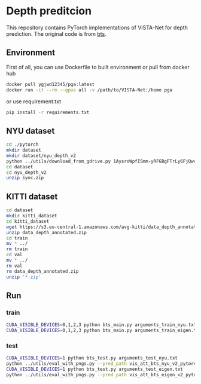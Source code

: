 # Depth preditcion
This repository contains PyTorch implementations of VISTA-Net for depth prediction.
The original code is from [bts](https://github.com/cogaplex-bts/bts). 
## Environment
First of all, you can use Dockerfile to built environment or pull from docker hub
```bash
docker pull ygjwd12345/pga:latest
docker run -it --rm --gpus all -v /path/to/VISTA-Net:/home pga
```
or use requirement.txt
```bash
pip install -r requirements.txt
```
## NYU dataset
```bash
cd ./pytorch
mkdir dataset
mkdir dataset/nyu_depth_v2
python ../utils/download_from_gdrive.py 1AysroWpfISmm-yRFGBgFTrLy6FjQwvwP ./dataset/nyu_depth_v2/sync.zip
cd dataset
cd nyu_depth_v2
unzip sync.zip
```
##  KITTI dataset
```bash
cd dataset
mkdir kitti_dataset
cd kitti_dataset
wget https://s3.eu-central-1.amazonaws.com/avg-kitti/data_depth_annotated.zip
unzip data_depth_annotated.zip
cd train
mv * ../
rm train
cd val
mv * ../
rm val
rm data_depth_annotated.zip
unzip '*.zip'
```
## Run
### train
```bash
CUDA_VISIBLE_DEVICES=0,1,2,3 python bts_main.py arguments_train_nyu.txt
CUDA_VISIBLE_DEVICES=0,1,2,3 python bts_main.py arguments_train_eigen.txt
```

### test
```bash
CUDA_VISIBLE_DEVICES=1 python bts_test.py arguments_test_nyu.txt
python ../utils/eval_with_pngs.py --pred_path vis_att_bts_nyu_v2_pytorch_att/raw/ --gt_path ../../dataset/nyu_depth_v2/official_splits/test/ --dataset nyu --min_depth_eval 1e-3 --max_depth_eval 10 --eigen_crop
CUDA_VISIBLE_DEVICES=1 python bts_test.py arguments_test_eigen.txt
python ../utils/eval_with_pngs.py --pred_path vis_att_bts_eigen_v2_pytorch_att/raw/ --gt_path ./dataset/kitti_dataset/ --dataset kitti --min_depth_eval 1e-3 --max_depth_eval 80 --do_kb_crop --garg_crop
```
